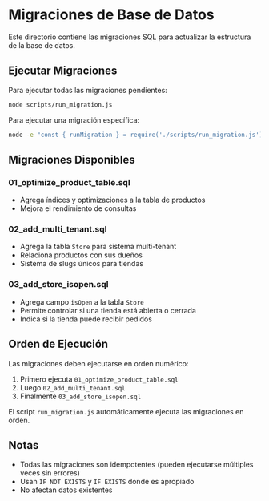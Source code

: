 # Migraciones de Base de Datos

Este directorio contiene las migraciones SQL para actualizar la estructura de la base de datos.

## Ejecutar Migraciones

Para ejecutar todas las migraciones pendientes:

```bash
node scripts/run_migration.js
```

Para ejecutar una migración específica:

```bash
node -e "const { runMigration } = require('./scripts/run_migration.js'); runMigration('./scripts/migrations/NOMBRE_MIGRACION.sql')"
```

## Migraciones Disponibles

### 01_optimize_product_table.sql
- Agrega índices y optimizaciones a la tabla de productos
- Mejora el rendimiento de consultas

### 02_add_multi_tenant.sql
- Agrega la tabla `Store` para sistema multi-tenant
- Relaciona productos con sus dueños
- Sistema de slugs únicos para tiendas

### 03_add_store_isopen.sql
- Agrega campo `isOpen` a la tabla `Store`
- Permite controlar si una tienda está abierta o cerrada
- Indica si la tienda puede recibir pedidos

## Orden de Ejecución

Las migraciones deben ejecutarse en orden numérico:
1. Primero ejecuta `01_optimize_product_table.sql`
2. Luego `02_add_multi_tenant.sql`
3. Finalmente `03_add_store_isopen.sql`

El script `run_migration.js` automáticamente ejecuta las migraciones en orden.

## Notas

- Todas las migraciones son idempotentes (pueden ejecutarse múltiples veces sin errores)
- Usan `IF NOT EXISTS` y `IF EXISTS` donde es apropiado
- No afectan datos existentes

